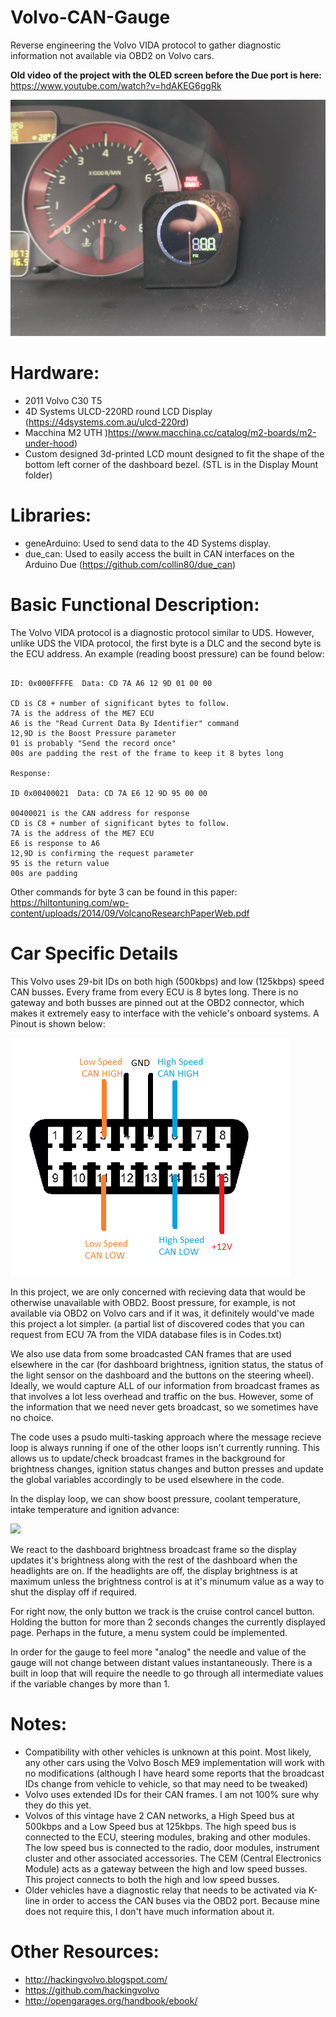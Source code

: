 # Volvo-CAN-Gauge
Reverse engineering the Volvo VIDA protocol to gather diagnostic information not available via OBD2 on Volvo cars.

**Old video of the project with the OLED screen before the Due port is here:** https://www.youtube.com/watch?v=hdAKEG6ggRk
  
![](./Close_Up.jpg)

# Hardware:
- 2011 Volvo C30 T5
- 4D Systems ULCD-220RD round LCD Display (https://4dsystems.com.au/ulcd-220rd)
- Macchina M2 UTH )https://www.macchina.cc/catalog/m2-boards/m2-under-hood)
- Custom designed 3d-printed LCD mount designed to fit the shape of the bottom left corner of the dashboard bezel. (STL is in the Display Mount folder)

# Libraries:
- geneArduino: Used to send data to the 4D Systems display.
- due_can: Used to easily access the built in CAN interfaces on the Arduino Due (https://github.com/collin80/due_can)

# Basic Functional Description:

The Volvo VIDA protocol is a diagnostic protocol similar to UDS. However, unlike UDS the VIDA protocol, the first byte is a DLC and the second byte is the ECU address. An example (reading boost pressure) can be found below:

```Request:

ID: 0x000FFFFE  Data: CD 7A A6 12 9D 01 00 00

CD is C8 + number of significant bytes to follow.
7A is the address of the ME7 ECU
A6 is the "Read Current Data By Identifier" command
12,9D is the Boost Pressure parameter
01 is probably "Send the record once"
00s are padding the rest of the frame to keep it 8 bytes long

Response:

ID 0x00400021  Data: CD 7A E6 12 9D 95 00 00

00400021 is the CAN address for response
CD is C8 + number of significant bytes to follow.
7A is the address of the ME7 ECU
E6 is response to A6
12,9D is confirming the request parameter
95 is the return value
00s are padding
```

Other commands for byte 3 can be found in this paper: https://hiltontuning.com/wp-content/uploads/2014/09/VolcanoResearchPaperWeb.pdf


# Car Specific Details

This Volvo uses 29-bit IDs on both high (500kbps) and low (125kbps) speed CAN busses. Every frame from every ECU is 8 bytes long. There is no gateway and both busses are pinned out at the OBD2 connector, which makes it extremely easy to interface with the vehicle's onboard systems. A Pinout is shown below:

![](./OBD_Pinout.png)

In this project, we are only concerned with recieving data that would be otherwise unavailable with OBD2. Boost pressure, for example, is not available via OBD2 on Volvo cars and if it was, it definitely would've made this project a lot simpler. (a partial list of discovered codes that you can request from ECU 7A from the VIDA database files is in Codes.txt)

We also use data from some broadcasted CAN frames that are used elsewhere in the car (for dashboard brightness, ignition status, the status of the light sensor on the dashboard and the buttons on the steering wheel). Ideally, we would capture ALL of our information from broadcast frames as that involves a lot less overhead and traffic on the bus. However, some of the information that we need never gets broadcast, so we sometimes have no choice.

The code uses a psudo multi-tasking approach where the message recieve loop is always running if one of the other loops isn't currently running. This allows us to update/check broadcast frames in the background for brightness changes, ignition status changes and button presses and update the global variables accordingly to be used elsewhere in the code.

In the display loop, we can show boost pressure, coolant temperature, intake temperature and ignition advance:

![](./Screens.jpg)

We react to the dashboard brightness broadcast frame so the display updates it's brightness along with the rest of the dashboard when the headlights are on. If the headlights are off, the display brightness is at maximum unless the brightness control is at it's minumum value as a way to shut the display off if required.

For right now, the only button we track is the cruise control cancel button. Holding the button for more than 2 seconds changes the currently displayed page. Perhaps in the future, a menu system could be implemented.

In order for the gauge to feel more "analog" the needle and value of the gauge will not change between distant values instantaneously. There is a built in loop that will require the needle to go through all intermediate values if the variable changes by more than 1.

# Notes:

- Compatibility with other vehicles is unknown at this point. Most likely, any other cars using the Volvo Bosch ME9 implementation will work with no modifications (although I have heard some reports that the broadcast IDs change from vehicle to vehicle, so that may need to be tweaked)
- Volvo uses extended IDs for their CAN frames. I am not 100% sure why they do this yet.
- Volvos of this vintage have 2 CAN networks, a High Speed bus at 500kbps and a Low Speed bus at 125kbps. The high speed bus is connected to the ECU, steering modules, braking and other modules. The low speed bus is connected to the radio, door modules, instrument cluster and other associated accessories. The CEM (Central Electronics Module) acts as a gateway between the high and low speed busses. This project connects to both the high and low speed busses.
- Older vehicles have a diagnostic relay that needs to be activated via K-line in order to access the CAN buses via the OBD2 port. Because mine does not require this, I don't have much information about it.

# Other Resources:
- http://hackingvolvo.blogspot.com/
- https://github.com/hackingvolvo
- http://opengarages.org/handbook/ebook/
